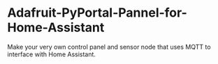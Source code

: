 # Adafruit-PyPortal-Pannel-for-Home-Assistant
Make your very own control panel and sensor node that uses MQTT to interface with Home Assistant.

